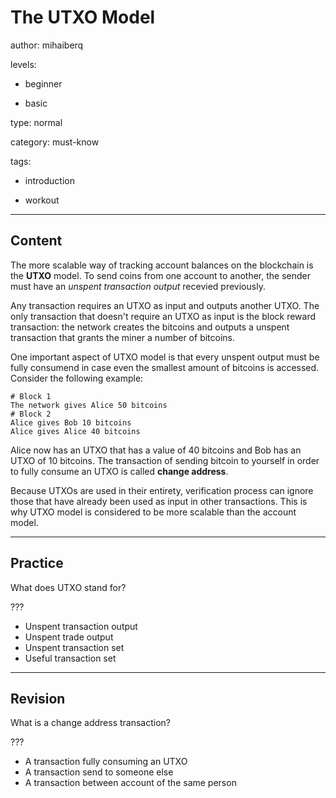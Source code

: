 # The UTXO Model
author: mihaiberq

levels:

  - beginner

  - basic

type: normal

category: must-know

tags:

  - introduction

  - workout

---
## Content

The more scalable way of tracking account balances on the blockchain is the **UTXO** model. To send coins from one account to another, the sender must have an *unspent transaction output* recevied previously.

Any transaction requires an UTXO as input and outputs another UTXO. The only transaction that doesn't require an UTXO as input is the block reward transaction: the network creates the bitcoins and outputs a unspent transaction that grants the miner a number of bitcoins.

One important aspect of UTXO model is that every unspent output must be fully consumend in case even the smallest amount of bitcoins is accessed. Consider the following example:
```
# Block 1
The network gives Alice 50 bitcoins
# Block 2
Alice gives Bob 10 bitcoins
Alice gives Alice 40 bitcoins 
```
Alice now has an UTXO that has a value of 40 bitcoins and Bob has an UTXO of 10 bitcoins. The transaction of sending bitcoin to yourself in order to fully consume an UTXO is called **change address**.

Because UTXOs are used in their entirety, verification process can ignore those that have already been used as input in other transactions. This is why UTXO model is considered to be more scalable than the account model.

---
## Practice

What does UTXO stand for?

???

* Unspent transaction output
* Unspent trade output
* Unspent transaction set
* Useful transaction set

---
## Revision

What is a change address transaction?

???

* A transaction fully consuming an UTXO
* A transaction send to someone else
* A transaction between account of the same person